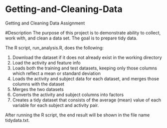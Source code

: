 # Getting-and-Cleaning-Data
Getting and Cleaning Data Assignment

#Description
The purpose of this project is to demonstrate ability to collect, work with, and clean a data set. The goal is to prepare tidy data. 

The R script, run_analysis.R, does the following:

1. Download the dataset if it does not already exist in the working directory
2. Load the activity and feature info
3. Loads both the training and test datasets, keeping only those columns which reflect a mean or standard deviation
4. Loads the activity and subject data for each dataset, and merges those columns with the dataset
5. Merges the two datasets
6. Converts the activity and subject columns into factors
7. Creates a tidy dataset that consists of the average (mean) value of each variable for each subject and activity pair.

After running the R script, the end result will be  shown in the file name tidydata.txt.
